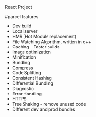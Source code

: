 React Project

#parcel features

- Dev build
- Local server
- HMR (Hot Module replacement)
- File Watching Algorithm, written in c++
- Caching - Faster builds
- Image optimization
- Minification
- Bundling
- Compress
- Code Splitting
- Consistent Hashing
- Differential Bundling
- Diagnostic
- Error Handling
- HTTPS
- Tree Shaking - remove unused code
- Different dev and prod bundles
